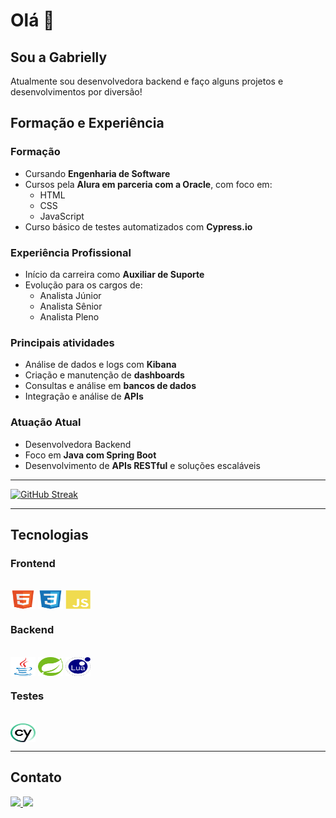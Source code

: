 # Olá 👋  
## Sou a Gabrielly
Atualmente sou desenvolvedora backend e faço alguns projetos e desenvolvimentos por diversão!


## Formação e Experiência

### Formação
- Cursando **Engenharia de Software**
- Cursos pela **Alura em parceria com a Oracle**, com foco em:
  - HTML  
  - CSS  
  - JavaScript
- Curso básico de testes automatizados com **Cypress.io**

### Experiência Profissional
- Início da carreira como **Auxiliar de Suporte**
- Evolução para os cargos de:
  - Analista Júnior  
  - Analista Sênior  
  - Analista Pleno

### Principais atividades
- Análise de dados e logs com **Kibana**
- Criação e manutenção de **dashboards**
- Consultas e análise em **bancos de dados**
- Integração e análise de **APIs**

### Atuação Atual
- Desenvolvedora Backend
- Foco em **Java com Spring Boot**
- Desenvolvimento de **APIs RESTful** e soluções escaláveis

---

[![GitHub Streak](https://streak-stats.demolab.com?user=EllyMarce&theme=tokyonight)](https://git.io/streak-stats)

---

## Tecnologias

### Frontend
<div style="display: inline_block"><br>
  <img align="center" alt="HTML5" height="30" width="40" src="https://raw.githubusercontent.com/devicons/devicon/master/icons/html5/html5-original.svg">
  <img align="center" alt="CSS3" height="30" width="40" src="https://raw.githubusercontent.com/devicons/devicon/master/icons/css3/css3-original.svg">
  <img align="center" alt="JavaScript" height="30" width="40" src="https://raw.githubusercontent.com/devicons/devicon/master/icons/javascript/javascript-plain.svg">
</div>

### Backend
<div style="display: inline_block"><br>
  <img align="center" alt="Java" height="30" width="40" src="https://raw.githubusercontent.com/devicons/devicon/master/icons/java/java-original.svg">
  <img align="center" alt="Spring" height="30" width="40" src="https://raw.githubusercontent.com/devicons/devicon/master/icons/spring/spring-original.svg">
  <img align="center" alt="Lua" height="30" width="40" src="https://raw.githubusercontent.com/devicons/devicon/master/icons/lua/lua-original.svg">
</div>

### Testes
<div style="display: inline_block"><br>
  <img align="center" alt="Cypress" height="30" width="40" src="https://raw.githubusercontent.com/devicons/devicon/master/icons/cypressio/cypressio-original.svg">
</div>

---

## Contato

<div>
  <a href="https://www.instagram.com/elly.marcee/" target="_blank">
    <img src="https://img.shields.io/badge/-Instagram-%23E4405F?style=for-the-badge&logo=instagram&logoColor=white" target="_blank">
  </a>
  <a href="https://www.linkedin.com/in/gabrielly-marcello-79271b259/" target="_blank">
    <img src="https://img.shields.io/badge/-LinkedIn-%230077B5?style=for-the-badge&logo=linkedin&logoColor=white" target="_blank">
  </a>
</div>
